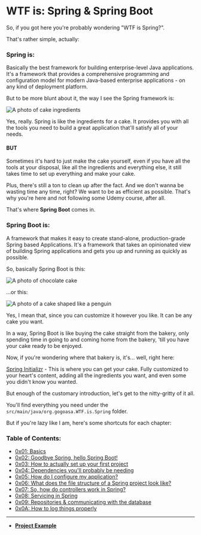 # WTF is: Spring & Spring Boot

So, if you got here you're probably wondering "WTF is Spring?".

That's rather simple, actually:

### Spring is:

Basically the best framework for building enterprise-level Java applications. 
It's a framework that provides a comprehensive programming and configuration model 
for modern Java-based enterprise applications - on any kind of deployment platform.

But to be more blunt about it, the way I see the Spring framework is:

![A photo of cake ingredients](https://www.delscookingtwist.com/wp-content/uploads/2024/01/Orange-Pound-Cake_Ingredients-1024x1536.jpg)

Yes, really. Spring is like the ingredients for a cake. It provides you with all 
the tools you need to build a great application that'll satisfy all of your needs.

#### BUT

Sometimes it's hard to just make the cake yourself, even if you have all the
tools at your disposal, like all the ingredients and everything else, it still
takes time to set up everything and make your cake. 

Plus, there's still a ton to clean up after the fact. And we don't wanna be wasting
time any time, right? We want to be as efficient as possible. That's why you're here
and not following some Udemy course, after all.

That's where **Spring Boot** comes in.

### Spring Boot is:

A framework that makes it easy to create stand-alone, production-grade 
Spring based Applications. It's a framework that takes an opinionated view of
building Spring applications and gets you up and running as quickly as possible.

So, basically Spring Boot is this:

![A photo of chocolate cake](https://mrbrownbakery.com/image/images/GJ7uCwGiteTF24HTWBclkziVTdhpQeZWH23MvQfq.jpeg?p=full)

...or this:

![A photo of a cake shaped like a penguin](https://chelsweets.com/wp-content/uploads/2022/11/recipe-card-penguin-cake-closer-540x720.jpg)

Yes, I mean that, since you can customize it however you like. 
It can be any cake you want.

In a way, Spring Boot is like buying the cake straight from the bakery, only
spending time in going to and coming home from the bakery, 'till you have your cake
ready to be enjoyed.

Now, if you're wondering where that bakery is, it's... well, right here:

[Spring Initializr](https://start.spring.io/) - This is where you can get your cake. 
Fully customized to your heart's content, adding all the ingredients you want, and
even some you didn't know you wanted.

But enough of the customary introduction, let's get to the nitty-gritty of it all.

You'll find everything you need under the `src/main/java/org.gogoasa.WTF.is.Spring` folder.

But if you're lazy like I am, here's some shortcuts for each chapter:

### Table of Contents:

- [0x01: Basics](./src/main/java/org/gogoasa/WTF/is/Spring/_01/basics.md)
- [0x02: Goodbye Spring, hello Spring Boot!](./src/main/java/org/gogoasa/WTF/is/Spring/_02/springboot.md)
- [0x03: How to actually set up your first project](./src/main/java/org/gogoasa/WTF/is/Spring/_03/setting_up_your_first_project.md)
- [0x04: Dependencies you'll probably be needing](./src/main/java/org/gogoasa/WTF/is/Spring/_04/dependencies.md)
- [0x05: How do I configure my application?](./src/main/java/org/gogoasa/WTF/is/Spring/_05/config.md)
- [0x06: What does the file structure of a Spring project look like?](./src/main/java/org/gogoasa/WTF/is/Spring/_06/filestructure.md)
- [0x07: So, how do controllers work in Spring?](./src/main/java/org/gogoasa/WTF/is/Spring/_07/controllers.md)
- [0x08: Servicing in Spring](./src/main/java/org/gogoasa/WTF/is/Spring/_08/services.md)
- [0x09: Repositories & communicating with the database](./src/main/java/org/gogoasa/WTF/is/Spring/_09/repositories.md)
- [0x0A: How to log things properly](./src/main/java/org/gogoasa/WTF/is/Spring/_10/logging.md)

---
- **[Project Example](./src/main/java/org/gogoasa/WTF/is/Spring/ANOTHERREADME.md)**